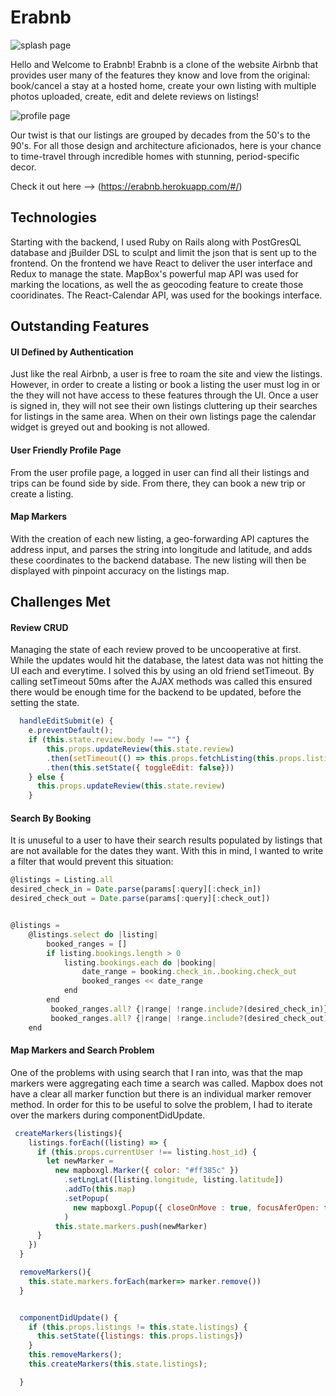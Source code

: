 # Erabnb

![splash page](https://media.giphy.com/media/TWa3AO0emUfNRW5ZvF/giphy.gif)

Hello and Welcome to Erabnb! Erabnb is a clone of the website Airbnb that provides
user many of the features they know and love from the original: book/cancel a stay at a hosted home, create your own listing with multiple photos uploaded, create, edit and delete reviews on listings!

![profile page](https://media.giphy.com/media/5T270hOkjbZUtszYEO/giphy.gif)

Our twist is that our listings are grouped by decades from the 50's to the 90's. For all those design and architecture aficionados, here is your chance to time-travel through incredible homes with stunning, period-specific decor. 

Check it out here --> (https://erabnb.herokuapp.com/#/)


## Technologies

Starting with the backend, I used Ruby on Rails along with PostGresQL database and jBuilder DSL to sculpt and limit the json that is sent up to the frontend. On the frontend we have React to deliver the user interface and Redux to manage the state. MapBox's powerful map API was used for marking the locations, as well the as geocoding feature to create those cooridinates. The React-Calendar API, was used for the bookings interface. 

## Outstanding Features

#### UI Defined by Authentication 

Just like the real Airbnb, a user is free to roam the site and view the listings. However, in order to create a listing or book a listing the user must log in or the they will not have access to these features through the UI. Once a user is signed in, they will not see their own listings cluttering up their searches for listings in the same area. When on their own listings page the calendar widget is greyed out and booking is not allowed.

#### User Friendly Profile Page

From the user profile page, a logged in user can find all their listings and trips can be found side by side. From there, they can book a new trip or create a listing. 

#### Map Markers

With the creation of each new listing, a geo-forwarding API captures the address input, and parses the string into longitude and latitude, and adds these coordinates to the backend database. The new listing will then be displayed with pinpoint accuracy on the listings map. 


## Challenges Met 


#### Review CRUD

Managing the state of each review proved to be uncooperative at first. While the updates would hit the database, the latest data was not hitting the UI each and everytime. I solved this by using an old friend setTimeout. By calling setTimeout 50ms after the AJAX methods was called this ensured there would be enough time for the backend to be updated, before the setting the state. 

```js
  handleEditSubmit(e) {
    e.preventDefault();
    if (this.state.review.body !== "") {
        this.props.updateReview(this.state.review)
        .then(setTimeout(() => this.props.fetchListing(this.props.listingId), 50))
        .then(this.setState({ toggleEdit: false}))
    } else {
      this.props.updateReview(this.state.review)
    }
```

#### Search By Booking
It is unuseful to a user to have their search results populated by listings that are not available for the dates they want. With this in mind, I wanted to write a filter that would prevent this situation:

```js
@listings = Listing.all
desired_check_in = Date.parse(params[:query][:check_in])
desired_check_out = Date.parse(params[:query][:check_out])


@listings = 
    @listings.select do |listing|
        booked_ranges = []
        if listing.bookings.length > 0
            listing.bookings.each do |booking|
                date_range = booking.check_in..booking.check_out
                booked_ranges << date_range
            end
        end 
         booked_ranges.all? {|range| !range.include?(desired_check_in)} &&
         booked_ranges.all? {|range| !range.include?(desired_check_out)}
    end

```

#### Map Markers and Search Problem 

One of the problems with using search that I ran into, was that the map markers were aggregating each time a search was called. Mapbox does not have a clear all marker function but there is an individual marker remover method. In order for this to be useful to solve the problem, I had to iterate over the markers during componentDidUpdate. 


```js
 createMarkers(listings){
    listings.forEach((listing) => {
      if (this.props.currentUser !== listing.host_id) {
        let newMarker =
          new mapboxgl.Marker({ color: "#ff385c" })
            .setLngLat([listing.longitude, listing.latitude])
            .addTo(this.map)
            .setPopup(
              new mapboxgl.Popup({ closeOnMove : true, focusAferOpen: false}).setHTML(this.marker(listing))
            )
          this.state.markers.push(newMarker)
      }
    })
  }

  removeMarkers(){
    this.state.markers.forEach(marker=> marker.remove())
  }


  componentDidUpdate() {
    if (this.props.listings != this.state.listings) {
      this.setState({listings: this.props.listings})
    }
    this.removeMarkers();
    this.createMarkers(this.state.listings);

  }

```



